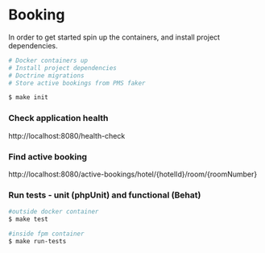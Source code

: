 # Booking
In order to get started spin up the containers, and install project dependencies.

```bash
# Docker containers up
# Install project dependencies
# Doctrine migrations
# Store active bookings from PMS faker

$ make init
```
### Check application health
http://localhost:8080/health-check

### Find active booking
http://localhost:8080/active-bookings/hotel/{hotelId}/room/{roomNumber}

### Run tests - unit (phpUnit) and functional (Behat)
```bash
#outside docker container
$ make test

#inside fpm container
$ make run-tests
```

